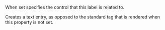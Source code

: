 ﻿When set specifies the control that this label is related to. 

Creates a <label for="control">text</label> entry, as opposed to the standard <span> tag that is rendered when this property is not set.